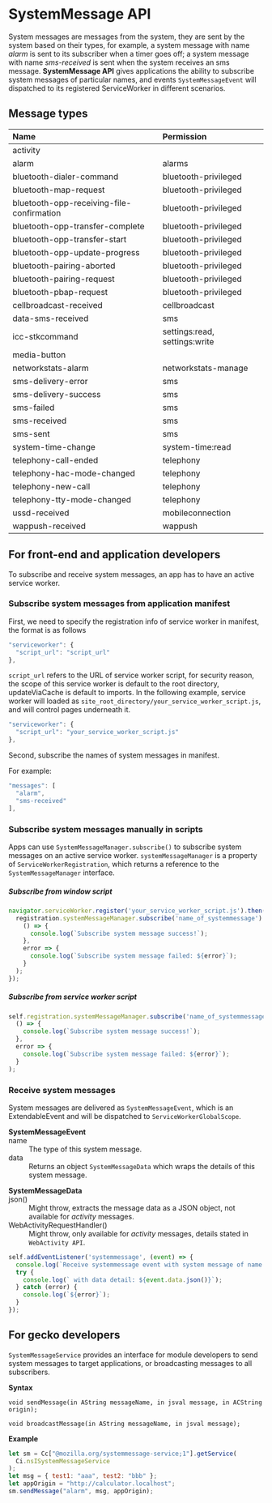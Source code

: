 # SystemMessage API

System messages are messages from the system, they are sent by the system based on their types, for example, a system message with name *alarm* is sent to its subscriber when a timer goes off; a system message with name *sms-received* is sent when the system receives an sms message. **SystemMessage API** gives applications the ability to subscribe system messages of particular names, and events `SystemMessageEvent` will dispatched to its registered ServiceWorker in different scenarios.

## Message types

| **Name**                                  | **Permission**       |
| :-                                        | :-                   |
| activity                                  |                      |
| alarm                                     | alarms               |
| bluetooth-dialer-command                  | bluetooth-privileged |
| bluetooth-map-request                     | bluetooth-privileged |
| bluetooth-opp-receiving-file-confirmation | bluetooth-privileged |
| bluetooth-opp-transfer-complete           | bluetooth-privileged |
| bluetooth-opp-transfer-start              | bluetooth-privileged |
| bluetooth-opp-update-progress             | bluetooth-privileged |
| bluetooth-pairing-aborted                 | bluetooth-privileged |
| bluetooth-pairing-request                 | bluetooth-privileged |
| bluetooth-pbap-request                    | bluetooth-privileged |
| cellbroadcast-received                    | cellbroadcast        |
| data-sms-received                         | sms                  |
| icc-stkcommand                            | settings:read, settings:write |
| media-button                              |                      |
| networkstats-alarm                        | networkstats-manage  |
| sms-delivery-error                        | sms                  |
| sms-delivery-success                      | sms                  |
| sms-failed                                | sms                  |
| sms-received                              | sms                  |
| sms-sent                                  | sms                  |
| system-time-change                        | system-time:read |
| telephony-call-ended                      | telephony            |
| telephony-hac-mode-changed                | telephony            |
| telephony-new-call                        | telephony            |
| telephony-tty-mode-changed                | telephony            |
| ussd-received                             | mobileconnection     |
| wappush-received                          | wappush              |

## For front-end and application developers

To subscribe and receive system messages, an app has to have an active service worker.

### Subscribe system messages from application manifest

First, we need to specify the registration info of service worker in manifest, the format is as follows

```javascript
"serviceworker": {
  "script_url": "script_url"
},
```

`script_url` refers to the URL of service worker script, for security reason, the scope of this service worker is default to the root directory, updateViaCache is default to imports. In the following example, service worker will loaded as `site_root_directory/your_service_worker_script.js`, and will control pages underneath it.

```javascript
"serviceworker": {
  "script_url": "your_service_worker_script.js"
},
```

Second, subscribe the names of system messages in manifest.

For example:
```javascript
"messages": [
  "alarm",
  "sms-received"
],
```

### Subscribe system messages manually in scripts

Apps can use `SystemMessageManager.subscribe()` to subscribe system messages on an active service worker. `systemMessageManager` is a property of `ServiceWorkerRegistration`, which returns a reference to the `SystemMessageManager` interface.

##### Subscribe from window script
```javascript
navigator.serviceWorker.register('your_service_worker_script.js').then(registration => {
  registration.systemMessageManager.subscribe('name_of_systemmessage').then(
    () => {
      console.log(`Subscribe system message success!`);
    },
    error => {
      console.log(`Subscribe system message failed: ${error}`);
    }
  );
});
```

##### Subscribe from service worker script
```javascript
self.registration.systemMessageManager.subscribe('name_of_systemmessage').then(
  () => {
    console.log(`Subscribe system message success!`);
  },
  error => {
    console.log(`Subscribe system message failed: ${error}`);
  }
);
```

### Receive system messages

System messages are delivered as `SystemMessageEvent`, which is an ExtendableEvent and will be dispatched to `ServiceWorkerGlobalScope`.

<dl>
<b>SystemMessageEvent</b>
    <dt>name</dt>
    <dd>The type of this system message.</dd>
    <dt>data</dt>
    <dd>Returns an object <code>SystemMessageData</code> which wraps the details of this system message.</dd>
</dl>

<dl>
<b>SystemMessageData</b>
    <dt>json()</dt>
    <dd>Might throw, extracts the message data as a JSON object, not available for <em>activity</em> messages.</dd>
    <dt>WebActivityRequestHandler()</dt>
    <dd>Might throw, only available for <em>activity</em> messages, details stated in <code>WebActivity API</code>.</dd>
</dl>

```javascript
self.addEventListener('systemmessage', (event) => {
  console.log(`Receive systemmessage event with system message of name: ${event.name}`);
  try {
    console.log(` with data detail: ${event.data.json()}`);
  } catch (error) {
    console.log(`${error}`);
  }
});
```

## For gecko developers

`SystemMessageService` provides an interface for module developers to send system messages to target applications, or broadcasting messages to all subscribers.

**Syntax**
```
void sendMessage(in AString messageName, in jsval message, in ACString origin);

void broadcastMessage(in AString messageName, in jsval message);
```

**Example**
```javascript
let sm = Cc["@mozilla.org/systemmessage-service;1"].getService(
  Ci.nsISystemMessageService
);
let msg = { test1: "aaa", test2: "bbb" };
let appOrigin = "http://calculator.localhost";
sm.sendMessage("alarm", msg, appOrigin);
```
